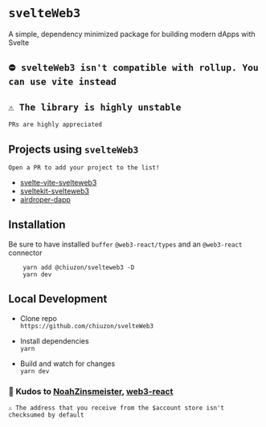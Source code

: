 # `svelteWeb3`
A simple, dependency minimized package for building modern dApps with Svelte

## `⛔ svelteWeb3 isn't compatible with rollup. You can use vite instead`

## `⚠️ The library is highly unstable` 
`PRs are highly appreciated`

## Projects using `svelteWeb3`

`Open a PR to add your project to the list!`

- [svelte-vite-svelteweb3](https://github.com/chiuzon/svelte-vite-svelteweb3)
- [sveltekit-svelteweb3](https://github.com/chiuzon/sveltekit-svelteweb3)
- [airdroper-dapp](https://github.com/chiuzon/airdroper-dapp)

## Installation
Be sure to have installed `buffer` `@web3-react/types` and an `@web3-react` connector 

```
    yarn add @chiuzon/svelteweb3 -D
    yarn dev
```

## Local Development

- Clone repo\
`https://github.com/chiuzon/svelteWeb3`

- Install dependencies\
`yarn`

- Build and watch for changes\
`yarn dev`

### 🙏 Kudos to [NoahZinsmeister](https://github.com/NoahZinsmeister), [web3-react](https://github.com/NoahZinsmeister/web3-react)

```
⚠️ The address that you receive from the $account store isn't checksumed by default
```

